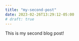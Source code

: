 ```yaml
---
title: "my-second-post"
date: 2023-02-26T13:29:12-05:00
# draft: true
---
```


This is my second blog post!